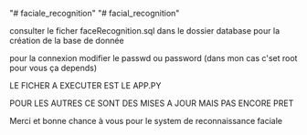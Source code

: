 "# faciale_recognition" 
"# facial_recognition" 

consulter le ficher faceRecognition.sql dans le dossier database pour la création de la base de donnée 

pour la connexion 
modifier le passwd ou password (dans mon cas c'set root pour vous ça depends)


LE FICHER A EXECUTER EST LE APP.PY

POUR LES AUTRES CE SONT DES MISES A JOUR MAIS PAS ENCORE PRET



Merci et bonne chance à vous pour le system de reconnaissance faciale 
